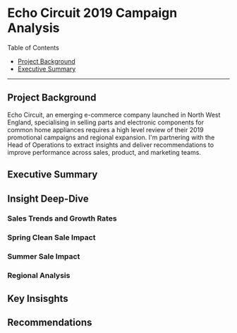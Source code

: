 # Echo Circuit 2019 Campaign Analysis
Table of Contents

- [Project Background](#project-background)
- [Executive Summary](#executive-summary)

---

## Project Background

Echo Circuit, an emerging e-commerce company launched in North West England, specialising in selling parts and electronic components for common home appliances requires a high level review of their 2019 promotional campaigns and regional expansion. I'm partnering with the Head of Operations to extract insights and deliver recommendations to improve performance across sales, product, and marketing teams.

## Executive Summary

## Insight Deep-Dive

### Sales Trends and Growth Rates

### Spring Clean Sale Impact

### Summer Sale Impact

### Regional Analysis

## Key Insisghts

## Recommendations

